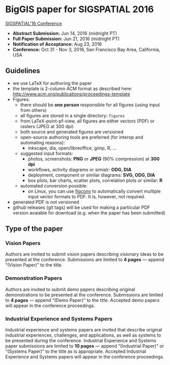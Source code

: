 # BigGIS paper for SIGSPATIAL 2016
[SIGSPATIAL'16 Conference](http://sigspatial2016.sigspatial.org/)

- **Abstract Submission:** Jun 14, 2016 (midnight PT)
- **Full Paper Submission:** Jun 21, 2016 (midnight PT)
- **Notification of Acceptance:** Aug 23, 2016
- **Conference:** Oct 31 - Nov 3, 2016, San Francisco Bay Area, California, USA

## Guidelines
- we use LaTeX for authoring the paper
- the template is 2-column ACM format as described here: http://www.acm.org/publications/proceedings-template
- Figures:
  - there should be **one person** responsible for all figures (using input from others)
  - all figures are stored in a single directory: `figures`
  - from LaTeX-point-pf-view, all figures are either vectors (PDF) or rasters (JPEG at 300 dpi)
  - both source and generated figures are versioned
  - open-source authoring tools are preferred (for interop and automating reasons):
    - inkscape, dia, open/libreoffice, gimp, R, ...
  - suggested input formats:
    - photos, screenshots: **PNG** or **JPEG** (90% compression) at **300 dpi**
    - workflows, activity diagrams or simialr: **ODG, DIA**
    - deployment, component or similar diagrams: **SVG, ODG, DIA**
    - box plots, bar charts, scatter plots, correlation plots or similar: **R**
  - automated conversion possible:
    - on Linux, you can use [figconv](https://github.com/vsimko/figconv) to automatically convert multiple input vector formats to PDF. It is, however, not required.
- generated PDF is not versioned
- github releases (git tags) will be used for making a particular PDF version avaiable for download (e.g. when the paper has been submitted)

## Type of the paper

### Vision Papers
Authors are invited to submit vision papers describing visionary
ideas to be presented at the conference. Submissions are limited
to **4 pages** — append “(Vision Paper)” to the title.

### Demonstration Papers
Authors are invited to submit demo papers describing original
demonstrations to be presented at the conference. Submissions
are limited to **4 pages** — append “(Demo Paper)” to the title.
Accepted demo papers will appear in the conference proceedings.

### Industrial Experience and Systems Papers
Industrial experience and systems papers are invited that describe
original industrial experiences, challenges, and applications,
as well as systems to be presented during the conference. Industrial
Experience and Systems paper submissions are limited to **10 pages**
— append “(Industrial Paper)” or “(Systems Paper)” to the title as is
appropriate. Accepted Industrial Experience and Systems papers will
appear in the conference proceedings.
